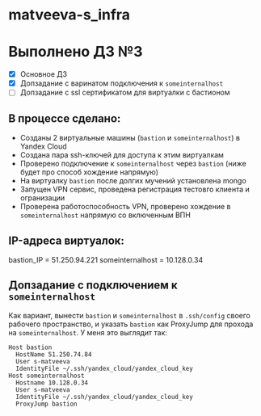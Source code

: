 # matveeva-s_infra

# Выполнено ДЗ №3

 - [x] Основное ДЗ
 - [x] Допзадание с варинатом подключения к `someinternalhost`
 - [ ] Допзадание с ssl сертификатом для виртуалки с бастионом

## В процессе сделано:
 - Созданы 2 виртуальные машины (`bastion` и `someinternalhost`) в Yandex Cloud
 - Создана пара ssh-ключей для доступа к этим виртуалкам
 - Проверено подключение к `someinternalhost` через `bastion` (ниже будет про способ хождение напрямую)
 - На виртуалку `bastion` после долгих мучений установлена mongo
 - Запущен VPN сервис, проведена регистрация тестовго клиента и огранизации
 - Проверена работоспособность VPN, проверено хождение в `someinternalhost` напрямую со включенным ВПН

## IP-адреса виртуалок:
 bastion_IP = 51.250.94.221 someinternalhost = 10.128.0.34

## Допзадание с подключением к `someinternalhost`

Как вариант, вынести `bastion` и `someinternalhost` в `.ssh/config` своего рабочего пространство, и указать `bastion` как ProxyJump для прохода на `someinternalhost`. У меня это выглядит так:

```
Host bastion
  HostName 51.250.74.84
  User s-matveeva
  IdentityFile ~/.ssh/yandex_cloud/yandex_cloud_key
Host someinternalhost
  Hostname 10.128.0.34
  User s-matveeva
  IdentityFile ~/.ssh/yandex_cloud/yandex_cloud_key
  ProxyJump bastion
```

